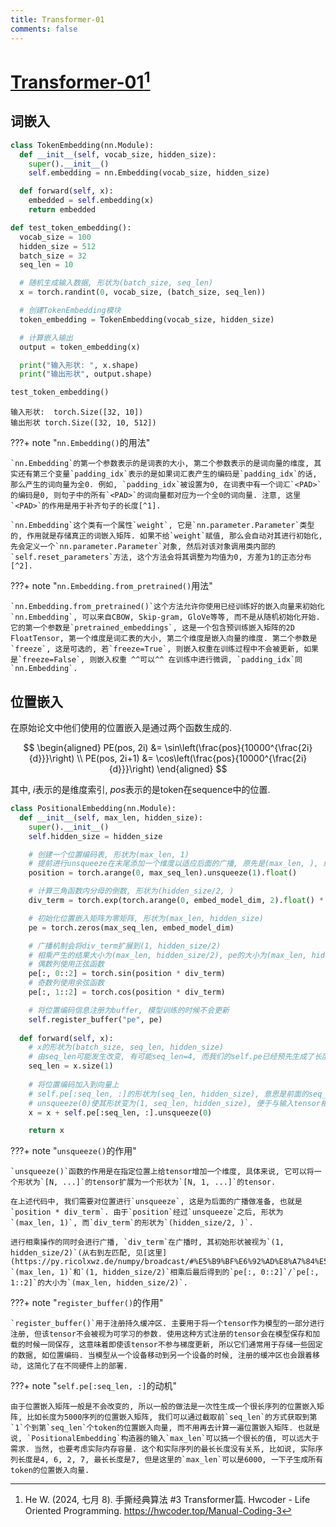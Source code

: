 ```yaml
---
title: Transformer-01
comments: false
---
```


# [Transformer-01](https://colab.research.google.com/drive/1MoxcUOQKAhBoSpJNsB-8NifN48C5VmAz?usp=sharing)[^3]

## 词嵌入

```py title='输入'
class TokenEmbedding(nn.Module):
  def __init__(self, vocab_size, hidden_size):
    super().__init__()
    self.embedding = nn.Embedding(vocab_size, hidden_size)

  def forward(self, x):
    embedded = self.embedding(x)
    return embedded

def test_token_embedding():
  vocab_size = 100
  hidden_size = 512
  batch_size = 32
  seq_len = 10

  # 随机生成输入数据, 形状为(batch_size, seq_len)
  x = torch.randint(0, vocab_size, (batch_size, seq_len))

  # 创建TokenEmbedding模块
  token_embedding = TokenEmbedding(vocab_size, hidden_size)

  # 计算嵌入输出
  output = token_embedding(x)

  print("输入形状: ", x.shape)
  print("输出形状", output.shape)

test_token_embedding()
```

``` title='输出'
输入形状:  torch.Size([32, 10])
输出形状 torch.Size([32, 10, 512])
```

???+ note "`nn.Embedding()`的用法"

    `nn.Embedding`的第一个参数表示的是词表的大小, 第二个参数表示的是词向量的维度, 其实还有第三个变量`padding_idx`表示的是如果词汇表产生的编码是`padding_idx`的话, 那么产生的词向量为全0. 例如, `padding_idx`被设置为0, 在词表中有一个词汇`<PAD>`的编码是0, 则句子中的所有`<PAD>`的词向量都对应为一个全0的词向量. 注意, 这里`<PAD>`的作用是用于补齐句子的长度[^1].

    `nn.Embedding`这个类有一个属性`weight`, 它是`nn.parameter.Parameter`类型的, 作用就是存储真正的词嵌入矩阵. 如果不给`weight`赋值, 那么会自动对其进行初始化, 先会定义一个`nn.parameter.Parameter`对象, 然后对该对象调用类内部的`self.reset_parameters`方法, 这个方法会将其调整为均值为0, 方差为1的正态分布[^2]. 

???+ note "`nn.Embedding.from_pretrained()`用法"

    `nn.Embedding.from_pretrained()`这个方法允许你使用已经训练好的嵌入向量来初始化`nn.Embedding`, 可以来自CBOW, Skip-gram, GloVe等等, 而不是从随机初始化开始. 它的第一个参数是`pretrained_embeddings`, 这是一个包含预训练嵌入矩阵的2D FloatTensor, 第一个维度是词汇表的大小, 第二个维度是嵌入向量的维度. 第二个参数是`freeze`, 这是可选的, 若`freeze=True`, 则嵌入权重在训练过程中不会被更新, 如果是`freeze=False`, 则嵌入权重 ^^可以^^ 在训练中进行微调, `padding_idx`同`nn.Embedding`.

## 位置嵌入

在原始论文中他们使用的位置嵌入是通过两个函数生成的.

$$
\begin{aligned}
PE(pos, 2i) &= \sin\left(\frac{pos}{10000^{\frac{2i}{d}}}\right) \\
PE(pos, 2i+1) &= \cos\left(\frac{pos}{10000^{\frac{2i}{d}}}\right)
\end{aligned}
$$

其中, $i$表示的是维度索引, $pos$表示的是token在sequence中的位置. 

```py title='输入'
class PositionalEmbedding(nn.Module):
  def __init__(self, max_len, hidden_size):
    super().__init__()
    self.hidden_size = hidden_size

    # 创建一个位置编码表, 形状为(max_len, 1)
    # 提前进行unsqueeze在末尾添加一个维度以适应后面的广播, 原先是(max_len, ), 经过unsqueeze之后, 是(max_len, 1)
    position = torch.arange(0, max_seq_len).unsqueeze(1).float()

    # 计算三角函数内分母的倒数, 形状为(hidden_size/2, )
    div_term = torch.exp(torch.arange(0, embed_model_dim, 2).float() * -(np.log(10000.0) / embed_model_dim))

    # 初始化位置嵌入矩阵为零矩阵, 形状为(max_len, hidden_size)
    pe = torch.zeros(max_seq_len, embed_model_dim)

    # 广播机制会将div_term扩展到(1, hidden_size/2)
    # 相乘产生的结果大小为(max_len, hidden_size/2), pe的大小为(max_len, hidden_size)
    # 偶数列使用正弦函数
    pe[:, 0::2] = torch.sin(position * div_term)
    # 奇数列使用余弦函数
    pe[:, 1::2] = torch.cos(position * div_term)

    # 将位置编码信息注册为buffer, 模型训练的时候不会更新
    self.register_buffer("pe", pe)
  
  def forward(self, x):
    # x的形状为(batch_size, seq_len, hidden_size)
    # 由seq_len可能发生改变, 有可能seq_len=4, 而我们的self.pe已经预先生成了长度为5000的序列的所有token的嵌入向量了, 所以需要对self.pe进行截取, 只取前1-seq_len个token的位置嵌入向量
    seq_len = x.size(1)
    
    # 将位置编码加入到向量上
    # self.pe[:seq_len, :]的形状为(seq_len, hidden_size), 意思是前面的seq_len个token的位置向量
    # unsqueeze(0)使其形状变为(1, seq_len, hidden_size), 便于与输入tensor相加, 这个过程中有广播
    x = x + self.pe[:seq_len, :].unsqueeze(0)

    return x
```

???+ note "`unsqueeze()`的作用"

    `unsqueeze()`函数的作用是在指定位置上给tensor增加一个维度, 具体来说, 它可以将一个形状为`[N, ...]`的tensor扩展为一个形状为`[N, 1, ...]`的tensor.

    在上述代码中, 我们需要对位置进行`unsqueeze`, 这是为后面的广播做准备, 也就是`position * div_term`. 由于`position`经过`unsqueeze`之后, 形状为`(max_len, 1)`, 而`div_term`的形状为`(hidden_size/2, )`. 
    
    进行相乘操作的同时会进行广播, `div_term`在广播时, 其初始形状被视为`(1, hidden_size/2)`(从右到左匹配, 见[这里](https://py.ricolxwz.de/numpy/broadcast/#%E5%B9%BF%E6%92%AD%E8%A7%84%E5%88%99)), `(max_len, 1)`和`(1, hidden_size/2)`相乘后最后得到的`pe[:, 0::2]`/`pe[:, 1::2]`的大小为`(max_len, hidden_size/2)`.

???+ note "`register_buffer()`的作用"

    `register_buffer()`用于注册持久缓冲区. 主要用于将一个tensor作为模型的一部分进行注册, 但该tensor不会被视为可学习的参数. 使用这种方式注册的tensor会在模型保存和加载的时候一同保存, 这意味着即使该tensor不参与梯度更新, 所以它们通常用于存储一些固定的数据, 如位置编码. 当模型从一个设备移动到另一个设备的时候, 注册的缓冲区也会跟着移动, 这简化了在不同硬件上的部署.
    
???+ note "`self.pe[:seq_len, :]`的动机"

    由于位置嵌入矩阵一般是不会改变的, 所以一般的做法是一次性生成一个很长序列的位置嵌入矩阵, 比如长度为5000序列的位置嵌入矩阵, 我们可以通过截取前`seq_len`的方式获取到第`1`个到第`seq_len`个token的位置嵌入向量, 而不用再去计算一遍位置嵌入矩阵. 也就是说, `PositionalEmbedding`构造器的输入`max_len`可以搞一个很长的值, 可以远大于需求. 当然, 也要考虑实际内存容量. 这个和实际序列的最长长度没有关系, 比如说, 实际序列长度是4, 6, 2, 7, 最长长度是7, 但是这里的`max_len`可以是6000, 一下子生成所有token的位置嵌入向量.

[^1]: 苦行僧. (2021, 七月 28). 基于Pytorch的torch.nn.embedding()实现词嵌入层. Csdn. https://blog.csdn.net/weixin_43646592/article/details/119180298
[^2]: 不当菜鸡的程序媛. (不详). Pytorch的默认初始化分布 nn.Embedding.weight初始化分布. Csdn. 取读于 2024年12月18日, 从 https://blog.csdn.net/vivi_cin/article/details/135564011
[^3]: He W. (2024, 七月 8). 手撕经典算法 #3 Transformer篇. Hwcoder - Life Oriented Programming. https://hwcoder.top/Manual-Coding-3